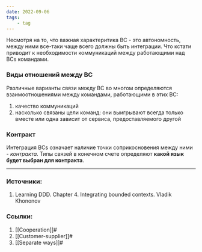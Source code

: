 ```yaml
---
date: 2022-09-06
tags:
    - tag
---
```


Несмотря на то, что важная характеритика BC - это автономность, между ними все-таки чаще всего должны быть интеграции. Что кстати приводит к необходимости коммуникаций между работающими над BCs командами.

### Виды отношений между BC

Различные варианты связи между BC во многом определяются взаимоотношениями между командами, работающими в этих BC:

1. качество коммуникаций
1. насколько связаны цели команд: они выигрывают всегда только вместе или одна зависит от сервиса, предоставляемого другой

### Контракт

Интеграция BCs означает наличие точки соприкосновения между ними - *контракта*. Типы связей в конечном счете определяют **какой язык будет выбран для контракта**.


---

### Источники:
1. Learning DDD. Chapter 4. Integrating bounded contexts. Vladik Khononov

### Ссылки:
1. [[Cooperation]]#
1. [[Customer-supplier]]#
1. [[Separate ways]]#